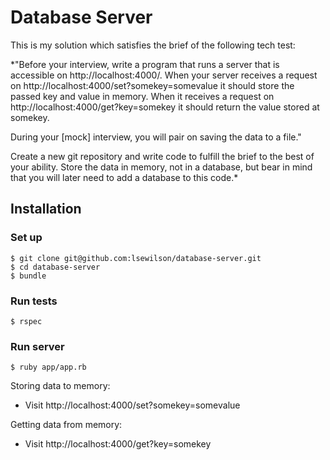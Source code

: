 # Database Server

This is my solution which satisfies the brief of the following tech test:

*"Before your interview, write a program that runs a server that is accessible on http://localhost:4000/. When your server receives a request on http://localhost:4000/set?somekey=somevalue it should store the passed key and value in memory. When it receives a request on http://localhost:4000/get?key=somekey it should return the value stored at somekey.

During your [mock] interview, you will pair on saving the data to a file."

Create a new git repository and write code to fulfill the brief to the best of your ability. Store the data in memory, not in a database, but bear in mind that you will later need to add a database to this code.*

## Installation

### Set up
```
$ git clone git@github.com:lsewilson/database-server.git
$ cd database-server
$ bundle
```

### Run tests
```
$ rspec
```

### Run server
```
$ ruby app/app.rb
```

Storing data to memory:

* Visit http://localhost:4000/set?somekey=somevalue

Getting data from memory:

* Visit http://localhost:4000/get?key=somekey
